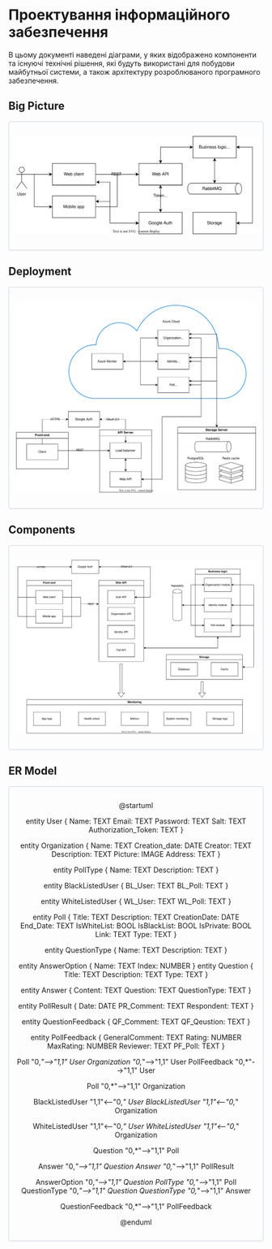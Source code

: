 # Проектування інформаційного забезпечення

В цьому документі наведені діаграми, у яких відображено компоненти та існуючі технічні рішення, які будуть використані для побудови майбутньої системи, а також архітектуру розроблюваного програмного забезпечення.

## Big Picture

<center style="
    border-radius:4px;
    border: 1px solid #cfd7e6;
    box-shadow: 0 1px 3px 0 rgba(89,105,129,.05), 0 1px 1px 0 rgba(0,0,0,.025);
    padding: 1em;"
>

![Big Picture](./diagrams/big-picture.svg)

</center>

## Deployment

<center style="
    border-radius:4px;
    border: 1px solid #cfd7e6;
    box-shadow: 0 1px 3px 0 rgba(89,105,129,.05), 0 1px 1px 0 rgba(0,0,0,.025);
    padding: 1em;"
>

![Deployment](./diagrams/deployment.svg)

</center>

## Components

<center style="
    border-radius:4px;
    border: 1px solid #cfd7e6;
    box-shadow: 0 1px 3px 0 rgba(89,105,129,.05), 0 1px 1px 0 rgba(0,0,0,.025);
    padding: 1em;"
>

![Components](./diagrams/components.svg)

</center>

## ER Model

<center style="
    border-radius:4px;
    border: 1px solid #cfd7e6;
    box-shadow: 0 1px 3px 0 rgba(89,105,129,.05), 0 1px 1px 0 rgba(0,0,0,.025);
    padding: 1em;"
>

@startuml

entity User {
    Name: TEXT
    Email: TEXT
    Password: TEXT
    Salt: TEXT
    Authorization_Token: TEXT
}

entity Organization {
    Name: TEXT
    Creation_date: DATE
    Creator: TEXT
    Description: TEXT
    Picture: IMAGE
    Address: TEXT
}

entity PollType {
    Name: TEXT
    Description: TEXT
}

entity BlackListedUser {
    BL_User: TEXT
    BL_Poll: TEXT
}

entity WhiteListedUser {
    WL_User: TEXT
    WL_Poll: TEXT
}

entity Poll {
    Title: TEXT
    Description: TEXT
    CreationDate: DATE
    End_Date: TEXT
    IsWhiteList: BOOL
    IsBlackList: BOOL
    IsPrivate: BOOL
    Link: TEXT
    Type: TEXT
}

entity QuestionType {
    Name: TEXT
    Description: TEXT
}

entity AnswerOption {
    Name: TEXT
    Index: NUMBER
}
entity Question {
    Title: TEXT
    Description: TEXT
    Type: TEXT
}

entity Answer {
    Content: TEXT
    Question: TEXT
    QuestionType: TEXT
}

entity PollResult {
    Date: DATE
    PR_Comment: TEXT
    Respondent: TEXT
}

entity QuestionFeedback {
    QF_Comment: TEXT
    QF_Qeustion: TEXT
}

entity PollFeedback {
    GeneralComment: TEXT
    Rating: NUMBER
    MaxRating: NUMBER
    Reviewer: TEXT
    PF_Poll: TEXT
}

Poll "0,*"-->"1,1" User
Organization "0,*"-->"1,1" User
PollFeedback "0,*"-->"1,1" User

Poll "0,*"-->"1,1" Organization

BlackListedUser "1,1"<--"0,*" User
BlackListedUser "1,1"<--"0,*" Organization

WhiteListedUser "1,1"<--"0,*" User
WhiteListedUser "1,1"<--"0,*" Organization


Question "0,*"-->"1,1" Poll

Answer "0,*"-->"1,1" Question
Answer "0,*"-->"1,1" PollResult

AnswerOption "0,*"-->"1,1" Question
PollType "0,*"-->"1,1" Poll
QuestionType "0,*"-->"1,1" Question
QuestionType "0,*"-->"1,1" Answer

QuestionFeedback "0,*"-->"1,1" PollFeedback

@enduml

</center>

